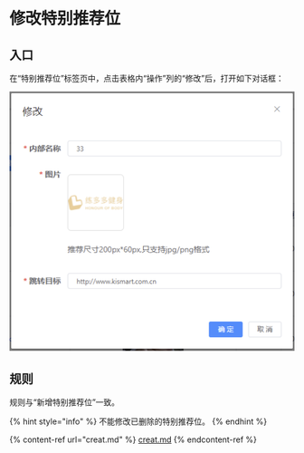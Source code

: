 # 修改特别推荐位

## 入口

在“特别推荐位”标签页中，点击表格内“操作”列的“修改”后，打开如下对话框：

![修改特别推荐位](<../../../../.gitbook/assets/image (8).png>)

## 规则

规则与“新增特别推荐位”一致。

{% hint style="info" %}
不能修改已删除的特别推荐位。
{% endhint %}

{% content-ref url="creat.md" %}
[creat.md](creat.md)
{% endcontent-ref %}

